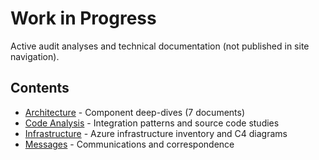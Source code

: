 # Work in Progress

Active audit analyses and technical documentation (not published in site navigation).

## Contents

- [Architecture](architecture/index.md) - Component deep-dives (7 documents)
- [Code Analysis](code_analysis/index.md) - Integration patterns and source code studies
- [Infrastructure](infra/index.md) - Azure infrastructure inventory and C4 diagrams
- [Messages](messages/index.md) - Communications and correspondence
